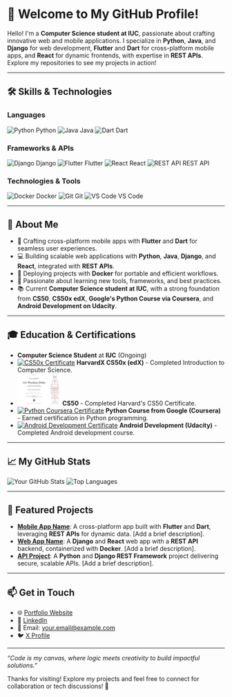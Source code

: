 # 👋 Welcome to My GitHub Profile!

Hello! I'm a **Computer Science student at IUC**, passionate about crafting innovative web and mobile applications. I specialize in **Python**, **Java**, and **Django** for web development, **Flutter** and **Dart** for cross-platform mobile apps, and **React** for dynamic frontends, with expertise in **REST APIs**. Explore my repositories to see my projects in action!

---

## 🛠️ Skills & Technologies

### Languages
<img src="https://cdn.jsdelivr.net/gh/devicons/devicon/icons/python/python-original.svg" alt="Python" width="40" height="40"/> Python
<img src="https://cdn.jsdelivr.net/gh/devicons/devicon/icons/java/java-original.svg" alt="Java" width="40" height="40"/> Java
<img src="https://cdn.jsdelivr.net/gh/devicons/devicon/icons/dart/dart-original.svg" alt="Dart" width="40" height="40"/> Dart

### Frameworks & APIs
<img src="https://cdn.jsdelivr.net/gh/devicons/devicon/icons/django/django-plain.svg" alt="Django" width="40" height="40"/> Django
<img src="https://cdn.jsdelivr.net/gh/devicons/devicon/icons/flutter/flutter-original.svg" alt="Flutter" width="40" height="40"/> Flutter
<img src="https://cdn.jsdelivr.net/gh/devicons/devicon/icons/react/react-original.svg" alt="React" width="40" height="40"/> React
<img src="https://cdn.jsdelivr.net/gh/devicons/devicon/icons/fastapi/fastapi-original.svg" alt="REST API" width="40" height="40"/> REST API

### Technologies & Tools
<img src="https://cdn.jsdelivr.net/gh/devicons/devicon/icons/docker/docker-original.svg" alt="Docker" width="40" height="40"/> Docker
<img src="https://cdn.jsdelivr.net/gh/devicons/devicon/icons/git/git-original.svg" alt="Git" width="40" height="40"/> Git
<img src="https://cdn.jsdelivr.net/gh/devicons/devicon/icons/vscode/vscode-original.svg" alt="VS Code" width="40" height="40"/> VS Code

---

## 🌟 About Me
- 📱 Crafting cross-platform mobile apps with **Flutter** and **Dart** for seamless user experiences.
- 💻 Building scalable web applications with **Python**, **Java**, **Django**, and **React**, integrated with **REST APIs**.
- 🐳 Deploying projects with **Docker** for portable and efficient workflows.
- 🚀 Passionate about learning new tools, frameworks, and best practices.
- 📚 Current **Computer Science student at IUC**, with a strong foundation from **CS50**, **CS50x edX**, **Google's Python Course via Coursera**, and **Android Development on Udacity**.

---

## 🎓 Education & Certifications
- **Computer Science Student** at **IUC** (Ongoing)
- <a href="https://courses.edx.org/certificates/618bc6f1b6aa48c39db87451c35a6b29"><img src="[your-cs50x-screenshot-url]" alt="CS50x Certificate" width="100"/></a> **HarvardX CS50x (edX)** - Completed Introduction to Computer Science.
- <a href="https://cs50.harvard.edu/certificates/fc1e4df2-cf1e-47e7-869b-0ff4d1ece214"><img src="https://raw.githubusercontent.com/afriwondimu/afriwondimu/refs/heads/main/assets/certificates/CS50.png" alt="CS50 Certificate" width="100"/></a> **CS50** - Completed Harvard's CS50 Certificate.
- <a href="https://coursera.org/share/415b2b162f7f02f236f22a9e61788186"><img src="[your-python-screenshot-url]" alt="Python Coursera Certificate" width="100"/></a> **Python Course from Google (Coursera)** - Earned certification in Python programming.
- <a href="https://www.udacity.com/certificate/e/1d0a1fd2-d507-11ef-9db9-c3a26a5e2df3"><img src="[your-android-screenshot-url]" alt="Android Development Certificate" width="100"/></a> **Android Development (Udacity)** - Completed Android development course.

---

## 📈 My GitHub Stats
![Your GitHub Stats](https://github-readme-stats.vercel.app/api?username=yourusername&show_icons=true&theme=radical)
![Top Languages](https://github-readme-stats.vercel.app/api/top-langs/?username=yourusername&layout=compact&theme=radical)

---

## 📂 Featured Projects
- **[Mobile App Name](https://github.com/yourusername/mobile-app)**: A cross-platform app built with **Flutter** and **Dart**, leveraging **REST APIs** for dynamic data. [Add a brief description].
- **[Web App Name](https://github.com/yourusername/web-app)**: A **Django** and **React** web app with a **REST API** backend, containerized with **Docker**. [Add a brief description].
- **[API Project](https://github.com/yourusername/api-project)**: A **Python** and **Django REST Framework** project delivering secure, scalable APIs. [Add a brief description].

---

## 📫 Get in Touch
- 🌐 [Portfolio Website](https://yourportfolio.com)
- 💼 [LinkedIn](https://www.linkedin.com/in/yourprofile)
- 📧 Email: your.email@example.com
- 🐦 [X Profile](https://x.com/yourusername)

---

*“Code is my canvas, where logic meets creativity to build impactful solutions.”*

Thanks for visiting! Explore my projects and feel free to connect for collaboration or tech discussions! 🚀
